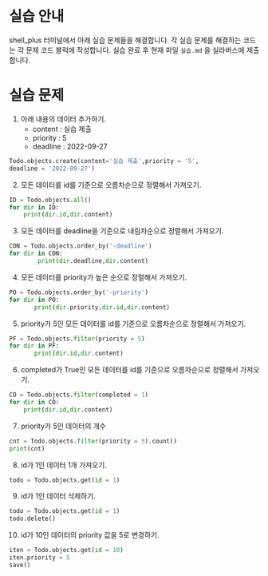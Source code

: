 # 실습 안내

shell_plus 터미널에서 아래 실습 문제들을 해결합니다.
각 실습 문제를 해결하는 코드는 각 문제 코드 블럭에 작성합니다.
실습 완료 후 현재 파일 `실습.md` 을 실라버스에 제출합니다.

# 실습 문제

1. 아래 내용의 데이터 추가하기.
   - content : 실습 제출
   - priority : 5
   - deadline : 2022-09-27

```py
Todo.objects.create(content='실습 제출',priority = '5',
deadline = '2022-09-27')
```

2. 모든 데이터를 id를 기준으로 오름차순으로 정렬해서 가져오기.

```py
ID = Todo.objects.all()
for dir in ID:
    print(dir.id,dir.content)
```

3. 모든 데이터를 deadline을 기준으로 내림차순으로 정렬해서 가져오기.

```py
CON = Todo.objects.order_by('-deadline')
for dir in CON:
        print(dir.deadline,dir.content)
```

4. 모든 데이터를 priority가 높은 순으로 정렬해서 가져오기.

```py
PO = Todo.objects.order_by('-priority')
for dir in PO:
       print(dir.priority,dir.id,dir.content)
```

5. priority가 5인 모든 데이터를 id를 기준으로 오름차순으로 정렬해서 가져오기.

```py
PF = Todo.objects.filter(priority = 5)
for dir in PF:
       print(dir.id,dir.content)
```

6. completed가 True인 모든 데이터를 id를 기준으로 오름차순으로 정렬해서 가져오기.

```py
CO = Todo.objects.filter(completed = 1)
for dir in CO:
    print(dir.id,dir.content)
```

7. priority가 5인 데이터의 개수

```py
cnt = Todo.objects.filter(priority = 5).count()
print(cnt)
```

8. id가 1인 데이터 1개 가져오기.

```py
todo = Todo.objects.get(id = 1)
```

9. id가 1인 데이터 삭제하기.

```py
todo = Todo.objects.get(id = 1)
todo.delete()
```

10. id가 10인 데이터의 priority 값을 5로 변경하기.

```py
iten = Todo.objects.get(id = 10)
iten.priority = 5
save()
```
